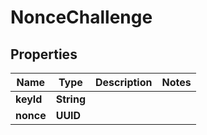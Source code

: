 

# NonceChallenge


## Properties

| Name | Type | Description | Notes |
|------------ | ------------- | ------------- | -------------|
|**keyId** | **String** |  |  |
|**nonce** | **UUID** |  |  |




